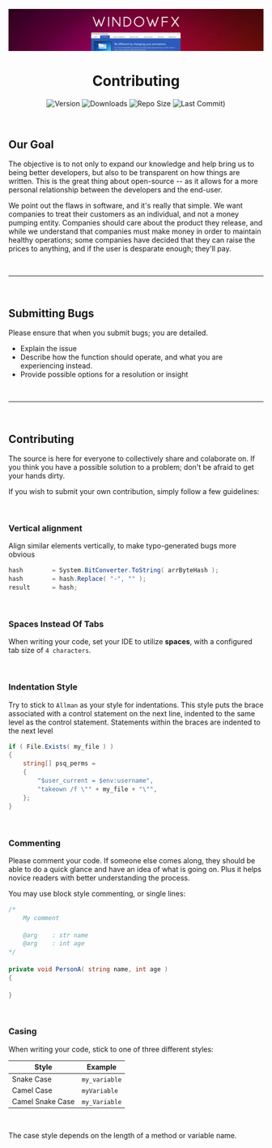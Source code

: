 <p align="center"><img src="Docs/images/banner.png" width="860"></p>
<h1 align="center"><b>Contributing</b></h1>

<div align="center">

![Version](https://img.shields.io/github/v/tag/Aetherinox/windowfx-patcher?logo=GitHub&label=version&color=ba5225) ![Downloads](https://img.shields.io/github/downloads/Aetherinox/windowfx-patcher/total) ![Repo Size](https://img.shields.io/github/repo-size/Aetherinox/windowfx-patcher?label=size&color=59702a) ![Last Commit)](https://img.shields.io/github/last-commit/Aetherinox/windowfx-patcher?color=b43bcc)

</div>

<br />

## Our Goal

The objective is to not only to expand our knowledge and help bring us to being better developers, but also to be transparent on how things are written. This is the great thing about open-source -- as it allows for a more personal relationship between the developers and the end-user.

We point out the flaws in software, and it's really that simple. We want companies to treat their customers as an individual, and not a money pumping entity. Companies should care about the product they release, and while we understand that companies must make money in order to maintain healthy operations; some companies have decided that they can raise the prices to anything, and if the user is desparate enough; they'll pay.

<br />

---

<br />

## Submitting Bugs

Please ensure that when you submit bugs; you are detailed.

* Explain the issue
* Describe how the function should operate, and what you are experiencing instead.
* Provide possible options for a resolution or insight

<br />

---

<br />

## Contributing

The source is here for everyone to collectively share and colaborate on. If you think you have a possible solution to a problem; don't be afraid to get your hands dirty.

If you wish to submit your own contribution, simply follow a few guidelines:

<br />

### Vertical alignment
Align similar elements vertically, to make typo-generated bugs more obvious

```c#
hash        = System.BitConverter.ToString( arrByteHash );
hash        = hash.Replace( "-", "" );
result      = hash;
```

<br />

### Spaces Instead Of Tabs
When writing your code, set your IDE to utilize **spaces**, with a configured tab size of `4 characters`.

<br />

### Indentation Style
Try to stick to `Allman` as your style for indentations. This style puts the brace associated with a control statement on the next line, indented to the same level as the control statement. Statements within the braces are indented to the next level

```C#
if ( File.Exists( my_file ) )
{
    string[] psq_perms =
    {
        "$user_current = $env:username",
        "takeown /f \"" + my_file + "\"",
    };
}
```

<br />

### Commenting
Please comment your code. If someone else comes along, they should be able to do a quick glance and have an idea of what is going on. Plus it helps novice readers with better understanding the process.

You may use block style commenting, or single lines:

```C#
/*
    My comment

    @arg    : str name
    @arg    : int age
*/

private void PersonA( string name, int age )
{
    
}

```

<br />

### Casing
When writing your code, stick to one of three different styles:

| Style | Example |
| --- | --- |
| Snake Case | `my_variable` |
| Camel Case | `myVariable` |
| Camel Snake Case | `my_Variable` |

<br />

The case style depends on the length of a method or variable name.
